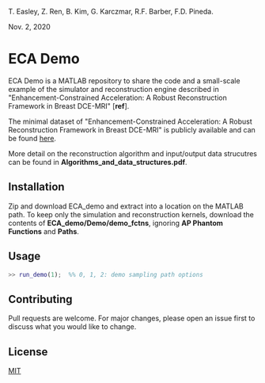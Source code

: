 T. Easley, Z. Ren, B. Kim, G. Karczmar, R.F. Barber, F.D. Pineda.

Nov. 2, 2020

# ECA Demo

ECA Demo is a MATLAB repository to share the code and a small-scale example of the simulator and reconstruction engine described in "Enhancement-Constrained Acceleration: A Robust Reconstruction Framework in Breast DCE-MRI" [**ref**].

The minimal dataset of "Enhancement-Constrained Acceleration: A Robust Reconstruction Framework in Breast DCE-MRI" is publicly available and can be found [here](https://uchicago.app.box.com/s/3vfvdot8hzqausgr0mwfd85iwqce0dkq).

More detail on the reconstruction algorithm and input/output data strucutres can be found in **Algorithms_and_data_structures.pdf**.

## Installation

Zip and download ECA_demo and extract into a location on the MATLAB path. To keep only the simulation and reconstruction kernels, download the contents of **ECA_demo/Demo/demo_fctns**, ignoring **AP Phantom Functions** and **Paths**.

## Usage

```matlab
>> run_demo(1);  %% 0, 1, 2: demo sampling path options
```

## Contributing
Pull requests are welcome. For major changes, please open an issue first to discuss what you would like to change.

## License
[MIT](https://choosealicense.com/licenses/mit/)
